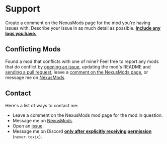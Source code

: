 # Support

Create a comment on the NexusMods page for the mod you're having issues with. Describe your issue in as much detail as possible. <ins>**Include any logs you have.**</ins>

## Conflicting Mods

Found a mod that conflicts with one of mine? Feel free to report any mods that do conflict by [opening an issue][gh-issues], updating the mod's README and [sending a pull request][gh-pr], leave a [comment on the NexusMods page][nexusmods-mods], or message me on [NexusMods][nexusmods-profile].

## Contact

Here's a list of ways to contact me:

- Leave a comment on the NexusMods mod page for the mod in question.
- Message me on [NexusMods][nexusmods-profile].
- Open an [issue][gh-issues].
- Message me on Discord <ins>**only after explicitly receiving permission**</ins> (`never.toxic`).

[nexusmods-mods]: https://next.nexusmods.com/profile/NeverToxic/mods?gameId=3333
[nexusmods-profile]: https://next.nexusmods.com/profile/NeverToxic
[gh-issues]: https://github.com/Dunc4nNT/cyberpunk-2077-modding/issues
[gh-pr]: https://github.com/Dunc4nNT/cyberpunk-2077-modding/pulls
